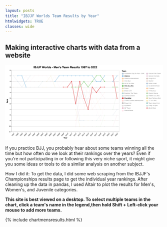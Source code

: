 ```yaml
---
layout: posts
title: "IBJJF Worlds Team Results by Year"
htmlwidgets: TRUE
classes: wide
---
```

## Making interactive charts with data from a website

![Screenshot of Men's team results](/assets/images/IBJJF_Mens_Results.jpg)

If you practice BJJ, you probably hear about some teams winning all the time but how often do we look at their rankings over the years? Even if you're not participating in or following this very niche sport, it might give you some ideas or tools to do a similar analysis on another subject.

How I did it: To get the data, I did some web scraping from the IBJJF's Championships results page to get the individual year rankings. After cleaning up the data in pandas, I used Altair to plot the results for Men's, Women's, and Juvenile categories.

<b>This site is best viewed on a desktop.
To select multiple teams in the chart, click a team's name in the legend,then hold Shift + Left-click your mouse to add more teams.</b>

{% include chartmensresults.html %}